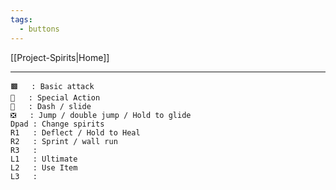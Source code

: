 ```yaml
---
tags:
  - buttons
---
```

[[Project-Spirits|Home]]

---

	🟫   : Basic attack
	🔺   : Special Action
	🔴   : Dash / slide
	❎   : Jump / double jump / Hold to glide
	Dpad : Change spirits 
	R1   : Deflect / Hold to Heal
	R2   : Sprint / wall run
	R3   :
	L1   : Ultimate
	L2   : Use Item
	L3   :